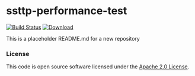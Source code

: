 
# ssttp-performance-test

[![Build Status](https://travis-ci.org/hmrc/ssttp-performance-test.svg?branch=master)](https://travis-ci.org/hmrc/ssttp-performance-test) [ ![Download](https://api.bintray.com/packages/hmrc/releases/ssttp-performance-test/images/download.svg) ](https://bintray.com/hmrc/releases/ssttp-performance-test/_latestVersion)

This is a placeholder README.md for a new repository

### License

This code is open source software licensed under the [Apache 2.0 License]("http://www.apache.org/licenses/LICENSE-2.0.html").
    